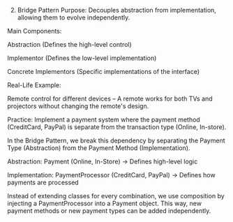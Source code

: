 2. Bridge Pattern
   Purpose: Decouples abstraction from implementation, allowing them to evolve independently.

Main Components:

Abstraction (Defines the high-level control)

Implementor (Defines the low-level implementation)

Concrete Implementors (Specific implementations of the interface)

Real-Life Example:

Remote control for different devices – A remote works for both TVs and projectors without changing the remote's design.

Practice: Implement a payment system where the payment method (CreditCard, PayPal) is separate from the transaction type (Online, In-store).

In the Bridge Pattern, we break this dependency by separating the Payment Type (Abstraction) from the Payment Method (Implementation).

Abstraction: Payment (Online, In-Store) → Defines high-level logic

Implementation: PaymentProcessor (CreditCard, PayPal) → Defines how payments are processed

Instead of extending classes for every combination, we use composition by injecting a PaymentProcessor into a Payment object. This way, new payment methods or new payment types can be added independently.